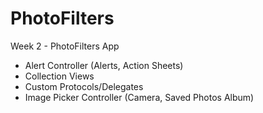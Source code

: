 PhotoFilters
============

Week 2 - PhotoFilters App

- Alert Controller (Alerts, Action Sheets)
- Collection Views
- Custom Protocols/Delegates
- Image Picker Controller (Camera, Saved Photos Album)

